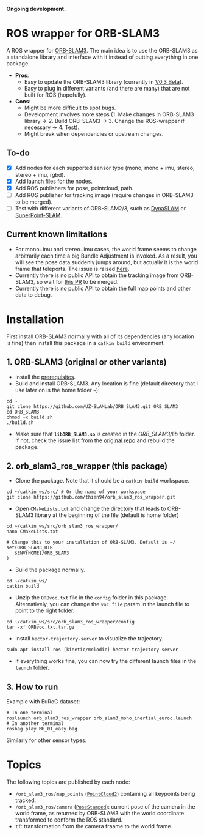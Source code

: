 **Ongoing development.**

# ROS wrapper for ORB-SLAM3

A ROS wrapper for [ORB-SLAM3](https://github.com/UZ-SLAMLab/ORB_SLAM3). The main idea is to use the ORB-SLAM3 as a standalone library and interface with it instead of putting everything in one package.

- **Pros**:
  - Easy to update the ORB-SLAM3 library (currently in [V0.3 Beta](https://github.com/UZ-SLAMLab/ORB_SLAM3#orb-slam3)).
  - Easy to plug in different variants (and there are many) that are not built for ROS (hopefully).
- **Cons**:
  - Might be more difficult to spot bugs.
  - Development involves more steps (1. Make changes in ORB-SLAM3 library -> 2. Build ORB-SLAM3 -> 3. Change the ROS-wrapper if necessary -> 4. Test).
  - Might break when dependencies or upstream changes.


## To-do
- [x] Add nodes for each supported sensor type (mono, mono + imu, stereo, stereo + imu, rgbd).
- [x] Add launch files for the nodes.
- [x] Add ROS publishers for pose, pointcloud, path.
- [ ] Add ROS publisher for tracking image (require changes in ORB-SLAM3 to be merged).
- [ ] Test with different variants of ORB-SLAM2/3, such as [DynaSLAM](https://github.com/BertaBescos/DynaSLAM) or [SuperPoint-SLAM](https://github.com/KinglittleQ/SuperPoint_SLAM).

## Current known limitations
- For mono+imu and stereo+imu cases, the world frame seems to change arbitrarily each time a big Bundle Adjustment is invoked. As a result, you will see the pose data suddenly jumps around, but actually it is the world frame that teleports. The issue is raised [here](https://github.com/UZ-SLAMLab/ORB_SLAM3/issues/172).  
- Currently there is no public API to obtain the tracking image from ORB-SLAM3, so wait for [this PR](https://github.com/UZ-SLAMLab/ORB_SLAM3/pull/174) to be merged.
- Currently there is no public API to obtain the full map points and other data to debug.

# Installation
First install ORB-SLAM3 normally with all of its dependencies (any location is fine) then install this package in a ```catkin build``` environment.

## 1. ORB-SLAM3 (original or other variants)

- Install the [prerequisites](https://github.com/UZ-SLAMLab/ORB_SLAM3#2-prerequisites).
- Build and install ORB-SLAM3. Any location is fine (default directory that I use later on is the home folder `~`):
```
cd ~
git clone https://github.com/UZ-SLAMLab/ORB_SLAM3.git ORB_SLAM3
cd ORB_SLAM3
chmod +x build.sh
./build.sh
```

- Make sure that **`libORB_SLAM3.so`** is created in the *ORB_SLAM3/lib* folder. If not, check the issue list from the [original repo](https://github.com/UZ-SLAMLab/ORB_SLAM3/issues) and rebuild the package.

## 2. orb_slam3_ros_wrapper (this package)

- Clone the package. Note that it should be a `catkin build` workspace.
```
cd ~/catkin_ws/src/ # Or the name of your workspace
git clone https://github.com/thien94/orb_slam3_ros_wrapper.git
```

- Open `CMakeLists.txt` and change the directory that leads to ORB-SLAM3 library at the beginning of the file (default is home folder)
```
cd ~/catkin_ws/src/orb_slam3_ros_wrapper/
nano CMakeLists.txt

# Change this to your installation of ORB-SLAM3. Default is ~/
set(ORB_SLAM3_DIR
   $ENV{HOME}/ORB_SLAM3
)
```

- Build the package normally.
```
cd ~/catkin_ws/
catkin build
```

- Unzip the `ORBvoc.txt` file in the `config` folder in this package. Alternatively, you can change the `voc_file` param in the launch file to point to the right folder.
```
cd ~/catkin_ws/src/orb_slam3_ros_wrapper/config
tar -xf ORBvoc.txt.tar.gz
```

- Install `hector-trajectory-server` to visualize the trajectory.
```
sudo apt install ros-[kinetic/melodic]-hector-trajectory-server
```

- If everything works fine, you can now try the different launch files in the `launch` folder.

## 3. How to run

Example with EuRoC dataset:
```
# In one terminal
roslaunch orb_slam3_ros_wrapper orb_slam3_mono_inertial_euroc.launch
# In another terminal
rosbag play MH_01_easy.bag
```
Similarly for other sensor types.

# Topics
The following topics are published by each node:
- `/orb_slam3_ros/map_points` ([`PointCloud2`](http://docs.ros.org/en/melodic/api/sensor_msgs/html/msg/PointCloud2.html)) containing all keypoints being tracked.
- `/orb_slam3_ros/camera` ([`PoseStamped`](http://docs.ros.org/en/melodic/api/geometry_msgs/html/msg/PoseStamped.html)): current pose of the camera in the world frame, as returned by ORB-SLAM3 with the world coordinate transformed to conform the ROS standard.
- `tf`: transformation from the camera fraame to the world frame.